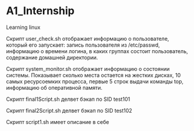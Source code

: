 # A1_Internship
Learning linux

Скрипт user_check.sh отображает информацию о пользователе, который его запускает: запись пользователя из /etc/passwd, информацию о времени логина, в каких группах состоит пользователь, содержание домашней директории. 

Cкрипт system_monitor.sh отображает информацию о состоянии системы. Показывает сколько места остается на жестких дисках, 10 самых ресурсоемких процесса, первые 5 строк выдачи команды top, информацию об оперативной памяти. 

Cкрипт final1Script.sh делвет бэкап по SID test101

Cкрипт final2Script.sh делвет бэкап по SID test102

Cкрипт script1.sh имеет описание в себе
